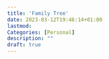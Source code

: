 ```yaml
---
title: 'Family Tree'
date: 2023-03-12T19:46:14+01:00
lastmod: 
Categories: [Personal]
description: ""
draft: true
---
```


<!--more-->
